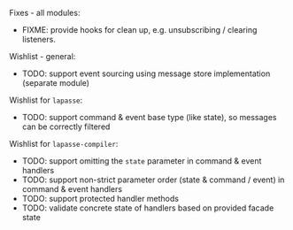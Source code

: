 Fixes - all modules:
- FIXME: provide hooks for clean up, e.g. unsubscribing / clearing listeners.

Wishlist - general:
- TODO: support event sourcing using message store implementation (separate module)

Wishlist for `lapasse`:
- TODO: support command & event base type (like state), so messages can be correctly filtered

Wishlist for `lapasse-compiler`:
- TODO: support omitting the `state` parameter in command & event handlers
- TODO: support non-strict parameter order (state & command / event) in command & event handlers
- TODO: support protected handler methods
- TODO: validate concrete state of handlers based on provided facade state
